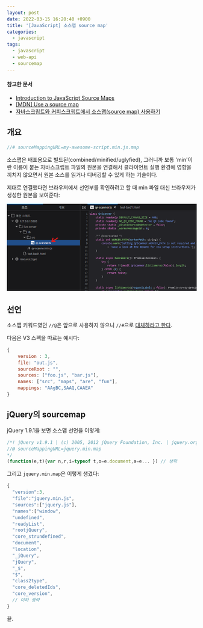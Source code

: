 ```yaml
---
layout: post
date: 2022-03-15 16:20:40 +0900
title: '[JavaScript] 소스맵 source map'
categories:
  - javascript
tags:
  - javascript
  - web-api
  - sourcemap
---
```


#### 참고한 문서

- [Introduction to JavaScript Source Maps](https://www.html5rocks.com/en/tutorials/developertools/sourcemaps/)
- [\[MDN\] Use a source map](https://developer.mozilla.org/en-US/docs/Tools/Debugger/How_to/Use_a_source_map)
- [자바스크립트와 커피스크립트에서 소스맵(source map) 사용하기](https://blog.outsider.ne.kr/916)

## 개요

```js
//# sourceMappingURL=my-awesome-script.min.js.map
```

소스맵은 배포용으로 빌드된(combined/minified/uglyfied), 그러니까 보통 'min'이란 이름이 붙는 자바스크립트 파일의 원본을 연결해서 클라이언트 실행 환경에 영향을 끼치지 않으면서 원본 소스를 읽거나 디버깅할 수 있게 하는 기술이다.

제대로 연결했다면 브라우저에서 선언부를 확인하려고 할 때 min 파일 대신 브라우저가 생성한 원본을 보여준다:

![](/images/sourcemap-example.png)

## 선언

소스맵 키워드였던 `//@`은 앞으로 사용하지 않으니 `//#`으로 [대체하라고 한다](https://developer.mozilla.org/en-US/docs/Tools/Debugger/How_to/Use_a_source_map).

다음은 V3 스펙을 따르는 예시다:

```js
{
    version : 3,
    file: "out.js",
    sourceRoot : "",
    sources: ["foo.js", "bar.js"],
    names: ["src", "maps", "are", "fun"],
    mappings: "AAgBC,SAAQ,CAAEA"
}
```

## jQuery의 sourcemap

jQuery 1.9.1을 보면 소스맵 선언을 이렇게:

```js
/*! jQuery v1.9.1 | (c) 2005, 2012 jQuery Foundation, Inc. | jquery.org/license
//@ sourceMappingURL=jquery.min.map
*/
(function(e,t){var n,r,i=typeof t,o=e.document,a=e... }) // 생략
```

그리고 `jquery.min.map`은 이렇게 생겼다:

```js
{
  "version":3,
  "file":"jquery.min.js",
  "sources":["jquery.js"],
  "names":["window",
  "undefined",
  "readyList",
  "rootjQuery",
  "core_strundefined",
  "document",
  "location",
  "_jQuery",
  "jQuery",
  "_$",
  "$",
  "class2type",
  "core_deletedIds",
  "core_version",
  // 이하 생략
}
```

끝.

